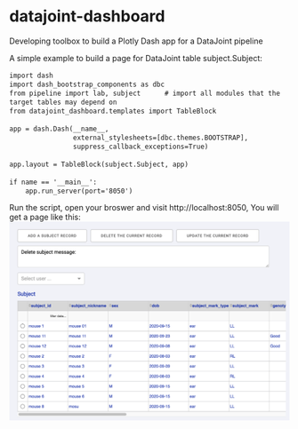 # datajoint-dashboard
Developing toolbox to build a Plotly Dash app for a DataJoint pipeline

A simple example to build a page for DataJoint table subject.Subject:

```
import dash
import dash_bootstrap_components as dbc
from pipeline import lab, subject      # import all modules that the target tables may depend on
from datajoint_dashboard.templates import TableBlock

app = dash.Dash(__name__,
                external_stylesheets=[dbc.themes.BOOTSTRAP],
                suppress_callback_exceptions=True)

app.layout = TableBlock(subject.Subject, app)

if name == '__main__':
    app.run_server(port='8050')
```

Run the script, open your broswer and visit http://localhost:8050, You will get a page like this:
![page preview](images/page_preview.png)
